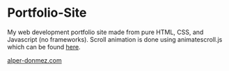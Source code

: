 # Portfolio-Site

My web development portfolio site made from pure HTML, CSS, and Javascript (no frameworks). Scroll animation is done using animatescroll.js which can be found <a href="https://plugins.compzets.com/animatescroll/">here</a>. 

<a href="http://alper-donmez.com">alper-donmez.com</a>
